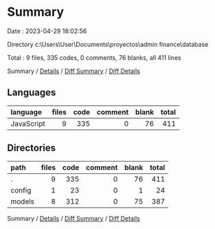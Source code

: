 # Summary

Date : 2023-04-29 18:02:56

Directory c:\\Users\\User\\Documents\\proyectos\\admin finance\\database

Total : 9 files,  335 codes, 0 comments, 76 blanks, all 411 lines

Summary / [Details](details.md) / [Diff Summary](diff.md) / [Diff Details](diff-details.md)

## Languages
| language | files | code | comment | blank | total |
| :--- | ---: | ---: | ---: | ---: | ---: |
| JavaScript | 9 | 335 | 0 | 76 | 411 |

## Directories
| path | files | code | comment | blank | total |
| :--- | ---: | ---: | ---: | ---: | ---: |
| . | 9 | 335 | 0 | 76 | 411 |
| config | 1 | 23 | 0 | 1 | 24 |
| models | 8 | 312 | 0 | 75 | 387 |

Summary / [Details](details.md) / [Diff Summary](diff.md) / [Diff Details](diff-details.md)